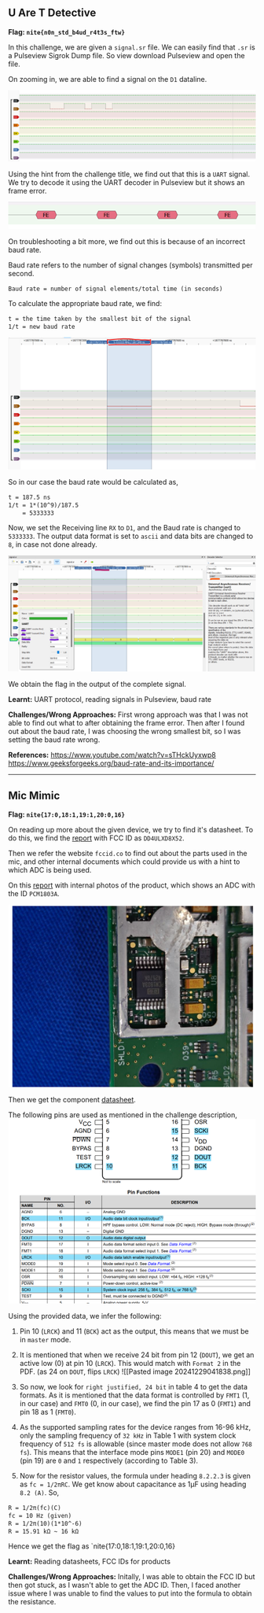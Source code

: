 ## U Are T Detective
**Flag: `nite{n0n_std_b4ud_r4t3s_ftw}`**

In this challenge, we are given a `signal.sr` file. We can easily find that `.sr` is a Pulseview Sigrok Dump file. So view download Pulseview and open the file. 

On zooming in, we are able to find a signal on the `D1` dataline.

![](/media/uart_1.png)

Using the hint from the challenge title, we find out that this is a `UART` signal. We try to decode it using the UART decoder in Pulseview but it shows an frame error.

![](/media/uart_2.png)

On troubleshooting a bit more, we find out this is because of an incorrect baud rate. 

Baud rate refers to the number of signal changes (symbols) transmitted per second. 
```
Baud rate = number of signal elements/total time (in seconds)
```

To calculate the appropriate baud rate, we find:
```
t = the time taken by the smallest bit of the signal
1/t = new baud rate
``` 

![](/media/uart_3.png)

So in our case the baud rate would be calculated as,
```
t = 187.5 ns
1/t = 1*(10^9)/187.5
	= 5333333
``` 

Now, we set the Receiving line `RX` to `D1`, and the Baud rate is changed to `5333333`. The output data format is set to `ascii` and data bits are changed to `8`, in case not done already.

![](/media/uart_4.png)

We obtain the flag in the output of the complete signal.

**Learnt:** UART protocol, reading signals in Pulseview, baud rate

**Challenges/Wrong Approaches:** First wrong approach was that I was not able to find out what to after obtaining the frame error. Then after I found out about the baud rate, I was choosing the wrong smallest bit, so I was setting the baud rate wrong.

**References:** 
https://www.youtube.com/watch?v=sTHckUyxwp8
https://www.geeksforgeeks.org/baud-rate-and-its-importance/

---
## Mic Mimic
**Flag: `nite{17:0,18:1,19:1,20:0,16}`**

On reading up more about the given device, we try to find it's datasheet. To do this, we find the [report](https://fcc.report/FCC-ID/DD4ULXD8X52/3183678) with FCC ID as `DD4ULXD8X52`.

Then we refer the website `fccid.co` to find out about the parts used in the mic, and other internal documents which could provide us with a hint to which ADC is being used.

On this [report](https://fccid.io/DD4ULXD8X52/Internal-Photos/2407RSU018-UE-Internal-Photograph-r2-7656796) with internal photos of the product, which shows an ADC with the ID `PCM1803A`.

![](/media/micmimic_1.png)

Then we get the component [datasheet](https://www.ti.com/lit/ds/symlink/pcm1803a.pdf?ts=1735330938254&ref_url=https%253A%252F%252Fwww.google.com%252F). 

The following pins are used as mentioned in the challenge description,
![](/media/micmimic_2.png)

Using the provided data, we infer the following:
1. Pin 10 (`LRCK`) and 11 (`BCK`) act as the output, this means that we must be in `master` mode.
2. It is mentioned that when we receive 24 bit from pin 12 (`DOUT`), we get an active low (0) at pin 10 (`LRCK`). This would match with `Format 2` in the PDF. (as 24 on `DOUT`, flips `LRCK`)
![[Pasted image 20241229041838.png]]
 
 3. So now, we look for `right justified, 24 bit` in table 4 to get the data formats. As it is mentioned that the data format is controlled by `FMT1` (1, in our case) and `FMT0` (0, in our case), we find the pin 17 as 0 (`FMT1`) and pin 18 as 1 (`FMT0`).
 4. As the supported sampling rates for the device ranges from 16-96 kHz, only the sampling frequency of `32 kHz` in Table 1 with system clock frequency of `512 fs` is allowable (since master mode does not allow `768 fs`). This means that the interface mode pins `MODE1` (pin 20) and `MODE0` (pin 19) are `0` and `1` respectively (according to Table 3).
 5. Now for the resistor values, the formula under heading `8.2.2.3` is given as `fc = 1/2πRC`. We get know about capacitance as 1μF using heading `8.2 (A)`. So,
 
```
R = 1/2π(fc)(C)
fc = 10 Hz (given)
R = 1/2π(10)(1*10^-6)
R = 15.91 kΩ ~ 16 kΩ
```

Hence we get the flag as `nite{17:0,18:1,19:1,20:0,16}

**Learnt:** Reading datasheets, FCC IDs for products

**Challenges/Wrong Approaches:** Initally, I was able to obtain the FCC ID but then got stuck, as I wasn't able to get the ADC ID. Then, I faced another issue where I was unable to find the values to put into the formula to obtain the resistance.
